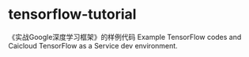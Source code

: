 # tensorflow-tutorial
《实战Google深度学习框架》的样例代码
Example TensorFlow codes and Caicloud TensorFlow as a Service dev environment.
